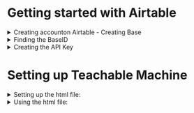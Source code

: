 # Getting started with Airtable


<details>
<summary>Creating accounton Airtable - Creating Base </summary>

<h3> 1. Go to https://airtable.com </h3>
</br>
</br> 

![login screen](/images/airtable_welcome.png)

</br>
</br>

<h3> 2. Sign in if you have an Airtable account, or Sign up to create a new account</h3>
</br>
</br> 

![sign up screen](/images/signup.png)![sign in screen](/images/signin.png)

<h3> 3. Click on Add a base and Start from scratch   </h3>     

![add base screen](/images/addbase.png)

<h3> and give it a suitable name</h3> 

![name base screen](/images/namebase.png)
        
<h3> 4. This will open up your new document . Note the names of the Table and Fields </h3>
        
![table view screen](/images/tableview.png)
</details>



<details>
  <summary>Finding the BaseID </summary>

<h3> 1. Go to https://airtable.com/api </h3>

![api welcome screen](/images/apiwelcome.png)

<h3> 2. Click on your project name to reveal the api page. Copy the BaseID and replace the "BaseID" in secrets.py with this string </h3>

![api page screen](/images/apipage.png)

</details>



<details>
  <summary>Creating the API Key</summary>


<h3> 1. Go to https://airtable.com/account and click Generate API Key</h3>

![api welcome screen](/images/apikey1.png)

<h3> 2. Copy the API Key and replace the "AirtableAPPKey" in secrets.py with this string. Do not share this string.</h3>

![api welcome screen](/images/apikey2.png)

</details>

# Setting up Teachable Machine
<details>
 
<summary> Setting up the html file:</summary>

 <details>
 <summary> 1.	Train your Teachable Machine code. </summary>

 <br>
 <br> 

 Go to https://teachablemachine.withgoogle.com/ and click on Get Started button

 <br>
 <br> 

 ![Getting started](/images/getstarted.png)

 <br>
 <br> 
 </details>

 <details>

 <summary> 2.	Select the Audio Project</summary>

 <br>
 <br> 

 ![audio project](/images/audioproject.png)

 <br>
 <br> 

 </details>

 <details>

 <summary> 3.	Record sounds to train your model  </summary>

 <br>
 <br> 

 Click on the microphone button to start recording. Record more samples for accuracy. Then click the Train Model button.

 <br>
 <br> 

 ![trainingscreen](/images/trainingscreen1.png)

 <br>
 <br> 

 </details>

 <details>

 <summary> 4. Export your Model.  </summary>

 <br>
 <br> 

 Once you have recorded all samples and trained your data, click Export Model.

 <br>
 <br> 

 ![trainedscreen](/images/trainedscreen.png)

 <br>
 <br> 

 </details>

 <details>

 <summary> 5. Get the model url  </summary>

 <br>
 <br>  

 Click on the Upload/Update my cloud model to create or update your model url. Copy the url from this page. 

 <br>
 <br> 

 ![update](/images/update.png)

 <br>
 <br> 

 </details>

 <details>

 <summary> 6.	Edit the TeachableMachine.html file. </summary>

 <br>
 <br>  

 Download and right-click and open the TeachableAudio.html file in a text editor like Sublime Text or VSCode. 
 Paste the model url in the URL line. 
 Similarly, Obtain APIKey and BaseID for your Airtable document and replace the text for APIKey and BaseID variables. Refer to airtable section above on how to do that. 

 <br>
 <br> 

 ![apiupdate](/images/updateapi.png)

 <br>
 <br> 

 </details>

</details>

<details>
 
<summary> Using the html file:</summary>
 
<br>
<br> 

After editing the html file with model url, APIKey and BaseID open it on your browser and hit start button. 
If it hears one of your trained models it creates a record on the Airtable document.


<br>
<br> 

<i> proceed with caution from here on...</i>

<br>
<br> 

The Airtable document is  updated only when a different sound is registered. For example, if I have a model to detect snapping and ticking sound and I snap twice subsequently Airtable will  be updated with only one snap record. In other words, the Airtable will only register the change in the input audio.  This is done to avoid unnecessarily creating too many records. 

<br>
<br> 

If you would like to record all the sound results then simply remove the section below with sendData(classLabels[highestIndex]);

![apiupdate](/images/code.png)
 
 </details>
